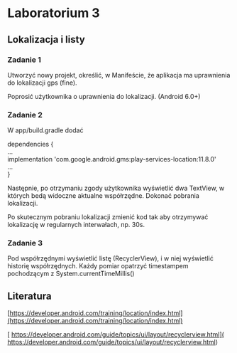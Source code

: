 # Laboratorium 3

## Lokalizacja i listy ##

### Zadanie 1 ###

Utworzyć nowy projekt, określić, w Manifeście, że aplikacja ma uprawnienia do lokalizacji gps (fine).

Poprosić użytkownika o uprawnienia do lokalizacji. (Android 6.0+)

### Zadanie 2 ###

W app/build.gradle dodać

dependencies {  
	 ...  
	 implementation 'com.google.android.gms:play-services-location:11.8.0'  
	 ...  
}

Następnie, po otrzymaniu zgody użytkownika wyświetlić dwa TextView, w których bedą widoczne aktualne współrzędne. Dokonać pobrania lokalizacji.

Po skutecznym pobraniu lokalizacji zmienić kod tak aby otrzymywać lokalizację w regularnych interwałach, np. 30s.

### Zadanie 3 ###

Pod współrzędnymi wyświetlić listę (RecyclerView), i w niej wyświetlić historię współrzędnych. Każdy pomiar opatrzyć timestampem pochodzącym z System.currentTimeMillis()

## Literatura ##

[https://developer.android.com/training/location/index.html](https://developer.android.com/training/location/index.html)

[ https://developer.android.com/guide/topics/ui/layout/recyclerview.html]( https://developer.android.com/guide/topics/ui/layout/recyclerview.html)
